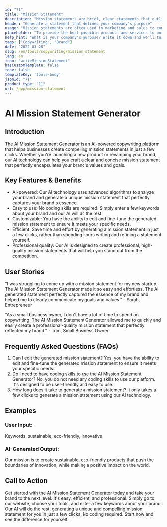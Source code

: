 ```yaml
---
id: "71"
title: "Mission Statement"
description: "Mission statements are brief, clear statements that outline a company's purpose, what it does, and why it exists. They are often used to communicate a company's values and goals, and they can be used as a way to differentiate one company from another."
header: "Generate a statement that defines your company's purpose"
usage: "Mission statements are often used in marketing and sales to communicate what a company does and why it is different. The following generator can help you design and brainstrom a stylistic mission statement that is closely aligned with your brand."
placeholder: "To provide the best possible products and services to our customers."
help_hint: "What is your company's purpose? Write it down and we'll turn it into a Mission Statement."
tags: ["Copywriting", "Brand"]
date: "2022-03-28"
slug: /en/tools/copywriting/mission-statement
lang: en
icon: "writeMissionStatement"
hasCustomTemplate: false
tone: false
templateKey: 'tools-body'
jsonId: "71"
product_type: "11"
url: /app/mission-statement
---
```


# AI Mission Statement Generator

## Introduction

The AI Mission Statement Generator is an AI-powered copywriting platform that helps businesses create compelling mission statements in just a few clicks. Whether you're launching a new product or revamping your brand, our AI technology can help you craft a clear and concise mission statement that perfectly encapsulates your brand's values and goals.

## Key Features & Benefits

- AI-powered: Our AI technology uses advanced algorithms to analyze your brand and generate a unique mission statement that perfectly captures your brand's essence.
- Easy to use: No coding skills are required. Simply enter a few keywords about your brand and our AI will do the rest.
- Customizable: You have the ability to edit and fine-tune the generated mission statement to ensure it meets your specific needs.
- Efficient: Save time and effort by generating a mission statement in just a few clicks, rather than spending hours writing and refining a statement yourself.
- Professional quality: Our AI is designed to create professional, high-quality mission statements that will help you stand out from the competition.

## User Stories

"I was struggling to come up with a mission statement for my new startup. The AI Mission Statement Generator made it so easy and effortless. The AI-generated statement perfectly captured the essence of my brand and helped me to clearly communicate my goals and values." - Sarah, Entrepreneur

"As a small business owner, I don't have a lot of time to spend on copywriting. The AI Mission Statement Generator allowed me to quickly and easily create a professional-quality mission statement that perfectly reflected my brand." - Tom, Small Business Owner

## Frequently Asked Questions (FAQs)

1. Can I edit the generated mission statement? Yes, you have the ability to edit and fine-tune the generated mission statement to ensure it meets your specific needs.
2. Do I need to have coding skills to use the AI Mission Statement Generator? No, you do not need any coding skills to use our platform. It's designed to be user-friendly and easy to use.
3. How long does it take to generate a mission statement? It only takes a few clicks to generate a mission statement using our AI technology.

## Examples

### User Input: 

Keywords: sustainable, eco-friendly, innovative

### AI-Generated Output: 

Our mission is to create sustainable, eco-friendly products that push the boundaries of innovation, while making a positive impact on the world.

## Call to Action

Get started with the AI Mission Statement Generator today and take your brand to the next level. It's easy, efficient, and professional. Simply go to our website, choose your tools, and enter a few keywords about your brand. Our AI will do the rest, generating a unique and compelling mission statement for you in just a few clicks. No coding required. Start now and see the difference for yourself.
